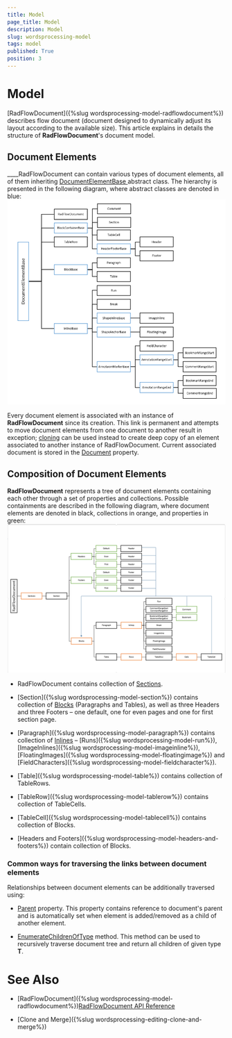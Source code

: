```yaml
---
title: Model
page_title: Model
description: Model
slug: wordsprocessing-model
tags: model
published: True
position: 3
---
```


# Model



[RadFlowDocument]({%slug wordsprocessing-model-radflowdocument%}) describes flow document (document designed to dynamically adjust its
        layout according to the available size). This article explains in details the structure of __RadFlowDocument__'s document model.
      

## Document Elements

____RadFlowDocument can contain various types of document elements, all of them inheriting
          [DocumentElementBase ](http://www.telerik.com/help/winforms/t_telerik_windows_documents_flow_model_documentelementbase.html)
          abstract class. The hierarchy is presented in the following diagram, where abstract classes are denoted in blue:
        ![wordsprocessing-model 004](images/wordsprocessing-model004.png)

Every document element is associated with an instance of __RadFlowDocument__ since its creation. This link is permanent and
          attempts to move document elements from one document to another result in exception; [cloning](af1d82bf-d15b-4bfb-b7f1-7a0b7f73ec11)
          can be used instead to create deep copy of an element associated to another instance of RadFlowDocument. Current associated document is stored in the
          [Document](http://www.telerik.com/help/winforms/p_telerik_windows_documents_flow_model_documentelementbase_document.html)
          property.
        

## Composition of Document Elements

__RadFlowDocument__ represents a tree of document elements containing each other through a set of properties and collections.
          Possible containments are described in the following diagram, where document elements are denoted in black, collections in orange, and properties in
          green:
        ![wordsprocessing-model 005](images/wordsprocessing-model005.png)

* RadFlowDocument contains collection of
              [Sections](http://www.telerik.com/help/winforms/p_telerik_windows_documents_flow_model_radflowdocument_sections.html).
            

* [Section]({%slug wordsprocessing-model-section%}) contains collection of
              [Blocks](http://www.telerik.com/help/winforms/properties_t_telerik_windows_documents_flow_model_blockbase.html)
              (Paragraphs and Tables), as well as three Headers and three Footers – one default, one for even pages and one for first section page.
            

* [Paragraph]({%slug wordsprocessing-model-paragraph%}) contains collection of
              [Inlines](http://www.telerik.com/help/winfroms/properties_t_telerik_windows_documents_flow_model_inlinebase.html)
              – [Runs]({%slug wordsprocessing-model-run%}),
              [ImageInlines]({%slug wordsprocessing-model-imageinline%}),
              [FloatingImages]({%slug wordsprocessing-model-floatingimage%}) and
              [FieldCharacters]({%slug wordsprocessing-model-fieldcharacter%}).
            

* [Table]({%slug wordsprocessing-model-table%}) contains collection of TableRows.
            

* [TableRow]({%slug wordsprocessing-model-tablerow%})  contains collection of TableCells.
            

* [TableCell]({%slug wordsprocessing-model-tablecell%}) contains collection of Blocks.
            

* [Headers and Footers]({%slug wordsprocessing-model-headers-and-footers%}) contain collection of Blocks.
            

### Common ways for traversing the links between document elements

Relationships between document elements can be additionally traversed using:
            

* [Parent](http://www.telerik.com/help/winforms/p_telerik_windows_documents_flow_model_documentelementbase_parent.html)
                  property. This property contains reference to document's parent and is automatically set when element is added/removed as a child of
                  another element.
                

* [EnumerateChildrenOfType<T>](http://www.telerik.com/help/winforms/methods_t_telerik_windows_documents_flow_model_documentelementbase.html)
                  method. This method can be used to recursively traverse document tree and return all children of given type __T__.
                

# See Also

 * [RadFlowDocument]({%slug wordsprocessing-model-radflowdocument%})[RadFlowDocument API Reference](http://www.telerik.com/help/winforms/allmembers_t_telerik_windows_documents_flow_model_radflowdocument.html)

 * [Clone and Merge]({%slug wordsprocessing-editing-clone-and-merge%})
